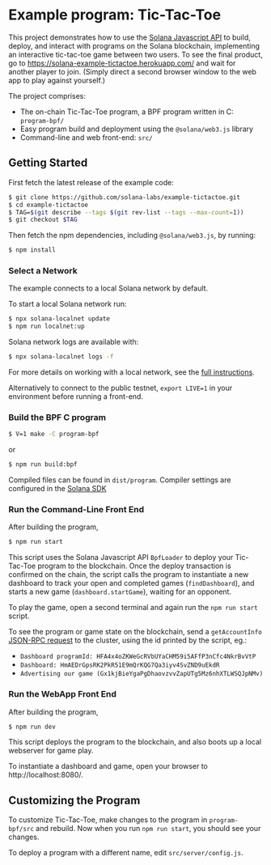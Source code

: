 # Example program: Tic-Tac-Toe

This project demonstrates how to use the [Solana Javascript API](https://github.com/solana-labs/solana-web3.js)
to build, deploy, and interact with programs on the Solana blockchain, implementing an interactive tic-tac-toe game between two users.
To see the final product, go to https://solana-example-tictactoe.herokuapp.com/ and wait for another player to join.
(Simply direct a second browser window to the web app to play against yourself.)

The project comprises:

* The on-chain Tic-Tac-Toe program, a BPF program written in C: `program-bpf/`
* Easy program build and deployment using the `@solana/web3.js` library
* Command-line and web front-end: `src/`

## Getting Started

First fetch the latest release of the example code:

```sh
$ git clone https://github.com/solana-labs/example-tictactoe.git
$ cd example-tictactoe
$ TAG=$(git describe --tags $(git rev-list --tags --max-count=1))
$ git checkout $TAG
```

Then fetch the npm dependencies, including `@solana/web3.js`, by running:

```sh
$ npm install
```

### Select a Network
The example connects to a local Solana network by default.

To start a local Solana network run:
```bash
$ npx solana-localnet update
$ npm run localnet:up
```

Solana network logs are available with:
```bash
$ npx solana-localnet logs -f
```

For more details on working with a local network, see the [full instructions](https://github.com/solana-labs/solana-web3.js#local-network).

Alternatively to connect to the public testnet, `export LIVE=1` in your environment before running a front-end.

### Build the BPF C program
```sh
$ V=1 make -C program-bpf
```
or
```sh
$ npm run build:bpf
```

Compiled files can be found in `dist/program`. Compiler settings are configured in the [Solana SDK](https://github.com/solana-labs/solana/tree/master/sdk/bpf/bpf.mk)

### Run the Command-Line Front End
After building the program,

```sh
$ npm run start
```

This script uses the Solana Javascript API `BpfLoader` to deploy your Tic-Tac-Toe program to the blockchain.
Once the deploy transaction is confirmed on the chain, the script calls the program to instantiate a new dashboard
to track your open and completed games (`findDashboard`), and starts a new game (`dashboard.startGame`), waiting for an opponent.

To play the game, open a second terminal and again run the `npm run start` script.

To see the program or game state on the blockchain, send a `getAccountInfo` [JSON-RPC request](https://solana-labs.github.io/solana/jsonrpc-api.html#getaccountinfo) to the cluster, using the id printed by the script, eg.:
* `Dashboard programId: HFA4x4oZKWeGcRVbUYaCHM59i5AFfP3nCfc4NkrBvVtP`
* `Dashboard: HmAEDrGpsRK2PkR51E9mQrKQG7Qa3iyv4SvZND9uEkdR`
* `Advertising our game (Gx1kjBieYgaPgDhaovzvvZapUTg5Mz6nhXTLWSQJpNMv)`

### Run the WebApp Front End
After building the program,

```sh
$ npm run dev
```

This script deploys the program to the blockchain, and also boots up a local webserver
for game play.

To instantiate a dashboard and game, open your browser to http://localhost:8080/.

## Customizing the Program
To customize Tic-Tac-Toe, make changes to the program in `program-bpf/src` and rebuild.
Now when you run `npm run start`, you should see your changes.

To deploy a program with a different name, edit `src/server/config.js`.


